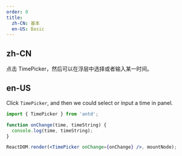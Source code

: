 ```yaml
---
order: 0
title:
  zh-CN: 基本
  en-US: Basic
---
```


## zh-CN

点击 TimePicker，然后可以在浮层中选择或者输入某一时间。

## en-US

Click `TimePicker`, and then we could select or input a time in panel.

````jsx
import { TimePicker } from 'antd';

function onChange(time, timeString) {
  console.log(time, timeString);
}

ReactDOM.render(<TimePicker onChange={onChange} />, mountNode);
````
